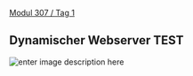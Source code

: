 [Modul 307 / Tag 1](/ilv.307/01-modul-307)

## Dynamischer Webserver TEST
![enter image description here](https://lh3.googleusercontent.com/sZjkvR1uJTgqbkFdIFxy4hADIob1n5qiAnYQtMolOmGNL_h7GFs_jz5auWqbEiE7hlJPMJRXXRST "PHP Webserver")

<!--stackedit_data:
eyJoaXN0b3J5IjpbLTYwNzI4MjE5MiwxMzA1OTEzOTA4XX0=
-->